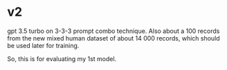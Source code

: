 # v2

gpt 3.5 turbo on 3-3-3 prompt combo technique.
Also about a 100 records from the new mixed human dataset of about 14 000 records, which should be used later for training.

So, this is for evaluating my 1st model.